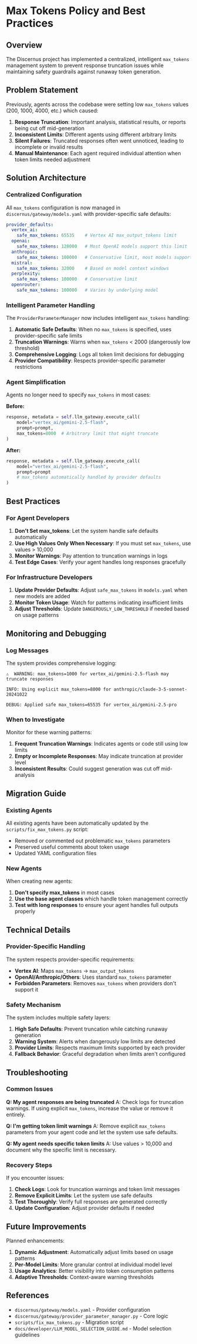 # Max Tokens Policy and Best Practices

## Overview

The Discernus project has implemented a centralized, intelligent `max_tokens` management system to prevent response truncation issues while maintaining safety guardrails against runaway token generation.

## Problem Statement

Previously, agents across the codebase were setting low `max_tokens` values (200, 1000, 4000, etc.) which caused:

1. **Response Truncation**: Important analysis, statistical results, or reports being cut off mid-generation
2. **Inconsistent Limits**: Different agents using different arbitrary limits
3. **Silent Failures**: Truncated responses often went unnoticed, leading to incomplete or invalid results
4. **Manual Maintenance**: Each agent required individual attention when token limits needed adjustment

## Solution Architecture

### Centralized Configuration

All `max_tokens` configuration is now managed in `discernus/gateway/models.yaml` with provider-specific safe defaults:

```yaml
provider_defaults:
  vertex_ai:
    safe_max_tokens: 65535    # Vertex AI max_output_tokens limit
  openai:
    safe_max_tokens: 128000   # Most OpenAI models support this limit  
  anthropic:
    safe_max_tokens: 100000   # Conservative limit, most models support higher
  mistral:
    safe_max_tokens: 32000    # Based on model context windows
  perplexity:
    safe_max_tokens: 100000   # Conservative limit
  openrouter:
    safe_max_tokens: 100000   # Varies by underlying model
```

### Intelligent Parameter Handling

The `ProviderParameterManager` now includes intelligent `max_tokens` handling:

1. **Automatic Safe Defaults**: When no `max_tokens` is specified, uses provider-specific safe limits
2. **Truncation Warnings**: Warns when `max_tokens` < 2000 (dangerously low threshold)
3. **Comprehensive Logging**: Logs all token limit decisions for debugging
4. **Provider Compatibility**: Respects provider-specific parameter restrictions

### Agent Simplification

Agents no longer need to specify `max_tokens` in most cases:

**Before:**
```python
response, metadata = self.llm_gateway.execute_call(
    model="vertex_ai/gemini-2.5-flash",
    prompt=prompt,
    max_tokens=8000  # Arbitrary limit that might truncate
)
```

**After:**
```python
response, metadata = self.llm_gateway.execute_call(
    model="vertex_ai/gemini-2.5-flash",
    prompt=prompt
    # max_tokens automatically handled by provider defaults
)
```

## Best Practices

### For Agent Developers

1. **Don't Set max_tokens**: Let the system handle safe defaults automatically
2. **Use High Values Only When Necessary**: If you must set `max_tokens`, use values > 10,000
3. **Monitor Warnings**: Pay attention to truncation warnings in logs
4. **Test Edge Cases**: Verify your agent handles long responses gracefully

### For Infrastructure Developers

1. **Update Provider Defaults**: Adjust `safe_max_tokens` in `models.yaml` when new models are added
2. **Monitor Token Usage**: Watch for patterns indicating insufficient limits
3. **Adjust Thresholds**: Update `DANGEROUSLY_LOW_THRESHOLD` if needed based on usage patterns

## Monitoring and Debugging

### Log Messages

The system provides comprehensive logging:

```
⚠️  WARNING: max_tokens=1000 for vertex_ai/gemini-2.5-flash may truncate responses
```

```
INFO: Using explicit max_tokens=8000 for anthropic/claude-3-5-sonnet-20241022
```

```
DEBUG: Applied safe max_tokens=65535 for vertex_ai/gemini-2.5-pro
```

### When to Investigate

Monitor for these warning patterns:

1. **Frequent Truncation Warnings**: Indicates agents or code still using low limits
2. **Empty or Incomplete Responses**: May indicate truncation at provider level
3. **Inconsistent Results**: Could suggest generation was cut off mid-analysis

## Migration Guide

### Existing Agents

All existing agents have been automatically updated by the `scripts/fix_max_tokens.py` script:

- Removed or commented out problematic `max_tokens` parameters
- Preserved useful comments about token usage
- Updated YAML configuration files

### New Agents

When creating new agents:

1. **Don't specify max_tokens** in most cases
2. **Use the base agent classes** which handle token management correctly
3. **Test with long responses** to ensure your agent handles full outputs properly

## Technical Details

### Provider-Specific Handling

The system respects provider-specific requirements:

- **Vertex AI**: Maps `max_tokens` → `max_output_tokens`
- **OpenAI/Anthropic/Others**: Uses standard `max_tokens` parameter
- **Forbidden Parameters**: Removes `max_tokens` when providers don't support it

### Safety Mechanism

The system includes multiple safety layers:

1. **High Safe Defaults**: Prevent truncation while catching runaway generation
2. **Warning System**: Alerts when dangerously low limits are detected
3. **Provider Limits**: Respects maximum limits supported by each provider
4. **Fallback Behavior**: Graceful degradation when limits aren't configured

## Troubleshooting

### Common Issues

**Q: My agent responses are being truncated**
A: Check logs for truncation warnings. If using explicit `max_tokens`, increase the value or remove it entirely.

**Q: I'm getting token limit warnings**
A: Remove explicit `max_tokens` parameters from your agent code and let the system use safe defaults.

**Q: My agent needs specific token limits**
A: Use values > 10,000 and document why the specific limit is necessary.

### Recovery Steps

If you encounter issues:

1. **Check Logs**: Look for truncation warnings and token limit messages
2. **Remove Explicit Limits**: Let the system use safe defaults
3. **Test Thoroughly**: Verify full responses are generated correctly
4. **Update Configuration**: Adjust provider defaults if needed

## Future Improvements

Planned enhancements:

1. **Dynamic Adjustment**: Automatically adjust limits based on usage patterns
2. **Per-Model Limits**: More granular control at individual model level
3. **Usage Analytics**: Better visibility into token consumption patterns
4. **Adaptive Thresholds**: Context-aware warning thresholds

## References

- `discernus/gateway/models.yaml` - Provider configuration
- `discernus/gateway/provider_parameter_manager.py` - Core logic
- `scripts/fix_max_tokens.py` - Migration script
- `docs/developer/LLM_MODEL_SELECTION_GUIDE.md` - Model selection guidelines
